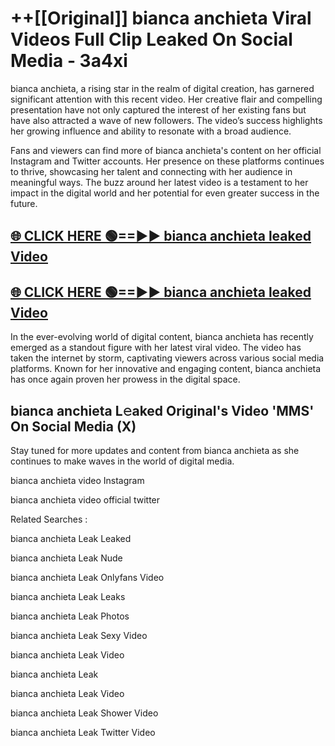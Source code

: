 # ++[[Original]] bianca anchieta Viral Videos Full Clip Leaked On Social Media - 3a4xi<br>

bianca anchieta, a rising star in the realm of digital creation, has garnered significant attention with this recent video. Her creative flair and compelling presentation have not only captured the interest of her existing fans but have also attracted a wave of new followers. The video’s success highlights her growing influence and ability to resonate with a broad audience.

Fans and viewers can find more of bianca anchieta's content on her official Instagram and Twitter accounts. Her presence on these platforms continues to thrive, showcasing her talent and connecting with her audience in meaningful ways. The buzz around her latest video is a testament to her impact in the digital world and her potential for even greater success in the future.


## [🌐 CLICK HERE 🟢==►► bianca anchieta leaked Video ](https://onlyclips.site?title=bianca_anchieta&ref=git)

## [🌐 CLICK HERE 🟢==►► bianca anchieta leaked Video ](https://onlyclips.site?title=bianca_anchieta&ref=git)


In the ever-evolving world of digital content, bianca anchieta has recently emerged as a standout figure with her latest viral video. The video has taken the internet by storm, captivating viewers across various social media platforms. Known for her innovative and engaging content, bianca anchieta has once again proven her prowess in the digital space.



## bianca anchieta L𝚎aked Original's Video 'MMS' On Social Media (X)


Stay tuned for more updates and content from bianca anchieta as she continues to make waves in the world of digital media.

bianca anchieta video Instagram

bianca anchieta video official twitter


Related Searches :

bianca anchieta Leak Leaked

bianca anchieta Leak Nude

bianca anchieta Leak Onlyfans Video

bianca anchieta Leak Leaks

bianca anchieta Leak Photos

bianca anchieta Leak Sexy Video

bianca anchieta Leak Video

bianca anchieta Leak

bianca anchieta Leak Video

bianca anchieta Leak Shower Video

bianca anchieta Leak Twitter Video

